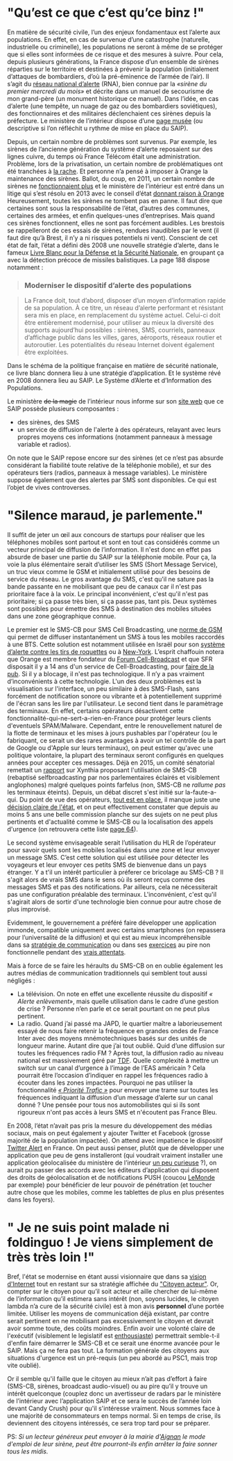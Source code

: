 # "Qu’est ce que c’est qu’ce binz !"
En matière de sécurité civile, l’un des enjeux fondamentaux est l’alerte aux populations. En effet, en cas de survenue d’une catastrophe (naturelle, industrielle ou criminelle), les populations ne seront à même de se protéger que si elles sont informées de ce risque et des mesures à suivre. Pour cela, depuis plusieurs générations, la France dispose d’un ensemble de sirènes réparties sur le territoire et destinées à prévenir la population (initialement d’attaques de bombardiers, d’où la pré-éminence de l’armée de l’air). Il s’agit du [réseau national d’alerte](https://fr.wikipedia.org/wiki/Alerte_aux_populations#France) (RNA), bien connue par la *«sirène du premier mercredi du mois»* et décrite dans un manuel de secourisme de mon grand-père (un monument historique ce manuel). Dans l’idée, en cas d’alerte (une tempête, un nuage de gaz ou des bombardiers soviétiques), des fonctionnaires et des militaires déclenchaient ces sirènes depuis la préfecture. Le ministère de l’intérieur dispose d’une [page musée](http://www.interieur.gouv.fr/Alerte/Historique-de-l-alerte )  (ou descriptive si l’on réfléchit u rythme de mise en place du SAIP). 

Depuis, un certain nombre de problèmes sont survenus. Par exemple, les sirènes de l’ancienne génération du système d’alerte reposaient sur des lignes cuivre, du temps où France Télécom était une administration. Problème, lors de la privatisation, un certain nombre de problématiques ont été tranchées à [la rache](http://www.la-rache.com/). Et personne n’a pensé à imposer à Orange la maintenance des sirènes. Ballot, du coup, en 2011, un certain nombre de sirènes ne [fonctionnaient plus](http://www.leparisien.fr/societe/dysfonctionnements-les-sirenes-reduites-au-silence-26-11-2012-2356865.php) et le ministère de l’intérieur est entré dans un litige qui s’est résolu en 2013 avec le conseil d’état [donnant raison à Orange](https://www.legifrance.gouv.fr/affichJuriAdmin.do;jsessionid=65B1657E060312B2A59B2E895A870270.tpdjo07v_3?oldAction=rechExpJuriAdmin&idTexte=CETATEXT000027288056&fastReqId=558246462&fastPos=22) 
Heureusement, toutes les sirènes ne tombent pas en panne. Il faut dire que certaines sont sous la responsabilité de l’état, d’autres des communes, certaines des armées, et enfin quelques-unes d’entreprises. Mais quand ces sirènes fonctionnent, elles ne sont pas forcément audibles. Les brestois se rappelleront de ces essais de sirènes, rendues inaudibles par le vent (il faut dire qu’à Brest, il n’y a ni risques potentiels ni vent).
Conscient de cet état de fait, l’état a défini dès 2008 une nouvelle stratégie d’alerte, dans le fameux [Livre Blanc pour la Défense et la Sécurité Nationale](http://www.ladocumentationfrancaise.fr/var/storage/rapports-publics/084000341.pdf), en groupant ça avec la détection précoce de missiles balistiques. La page 188 dispose notamment :
> ### Moderniser le dispositif d’alerte des populations 

>La France doit, tout d’abord, disposer d’un moyen d’information rapide de sa population. À ce titre, un réseau d’alerte performant et résistant sera mis en place, en remplacement du système actuel. Celui-ci doit être entièrement modernisé, pour utiliser au mieux la diversité des supports aujourd’hui possibles : sirènes, SMS, courriels, panneaux d’affichage public dans les villes, gares, aéroports, réseaux routier et autoroutier. Les potentialités du réseau Internet doivent également être exploitées.

Dans le schéma de la politique française en matière de sécurité nationale, ce livre blanc donnera lieu à une stratégie d’application. Et le système révé en 2008 donnera lieu au SAIP. Le Système d’Alerte et d’Information des Populations.

Le ministère ~~de la magie~~ de l’intérieur nous informe sur son [site web](http://www.interieur.gouv.fr/Alerte/Le-SAIP-en-4-clics/Quelles-sont-les-principales-caracteristiques-du-SAIP) que ce SAIP possède plusieurs composantes :

* des sirènes, des SMS
* un service de diffusion de l'alerte à des opérateurs, relayant avec leurs propres moyens ces informations (notamment panneaux à message variable et radios).

On note que le SAIP repose encore sur des sirènes (et ce n’est pas absurde considérant la fiabilité toute relative de la téléphonie mobile), et sur des opérateurs tiers (radios, panneaux à message variables). Le ministère suppose également que des alertes par SMS sont disponibles. Ce qui est l’objet de vives controverses.

# "Silence maraud, je parlemente."
Il suffit de jeter un œil aux concours de startups pour réaliser que les téléphones mobiles sont partout et sont en tout cas considérés comme un vecteur principal de diffusion de l’information. Il n'est donc en effet pas absurde de baser une partie du SAIP sur la téléphonie mobile. Pour ça, la voie la plus élémentaire serait d’utiliser les SMS (Short Message Service), un truc vieux comme le GSM et initialement utilisé pour des besoins de service du réseau. Le gros avantage du SMS, c'est qu'il ne sature pas la bande passante en ne mobilisant que peu de canaux car il n'est pas prioritaire face à la voix. Le principal inconvénient, c'est qu'il n'est pas prioritaire; si ça passe très bien, si ça passe pas, tant pis. Deux systèmes sont possibles pour émettre des SMS à destination des mobiles situées dans une zone géographique connue.

Le premier est le SMS-CB pour SMS Cell Broadcasting, une [norme de GSM](http://www.cellbroadcastforum.org/downloads/pdfs/CBF-PUB_02_0002R2%204%20Handset%20Requirements%20Specification_oct_2006.pdf) qui permet de diffuser instantanément un SMS à tous les mobiles raccordés à une BTS. Cette solution est notamment utilisée en Israël pour son [système d’alerte contre les tirs de roquettes](http://www.awareforum.org/2010/11/in-israel-cell-phones-will-become-portable-air-raid-sirens/) ou à [New-York]( http://www.lefigaro.fr/flash-actu/2011/05/10/97001-20110510FILWWW00618-nyc-un-systeme-d-alerte-par-telephone.php). L’esprit chaffouin notera que Orange est membre fondateur du [Forum Cell-Broadcast](http://www.cellbroadcastforum.org/whatisCBF/index.html) et que SFR disposait il y a 14 ans d'un service de Cell-Broadcasting, pour [faire de la pub](http://www.clubic.com/actualite-44644-.html). Si il y a blocage, il n'est pas technologique.
Il n’y a pas vraiment d’inconvénients à cette technologie. L'un des deux problèmes est la visualisation sur l'interface, un peu similaire à des SMS-Flash, sans forcément de notification sonore ou vibrante et à potentiellement supprimé de l'écran sans les lire par l'utilisateur. Le second tient dans le paramètrage des terminaux. En effet, certains opérateurs désactivent cette fonctionnalité-qui-ne-sert-a-rien-en-France pour protéger leurs clients d'eventuels SPAM/Malware. Cependant, entre le renouvellement naturel de la flotte de terminaux et les mises à jours pushables par l'opérateur (ou le fabriquant, ce serait un des rares avantages à avoir un tel contrôle de la part de Google ou d'Apple sur leurs terminaux), on peut estimer qu'avec une politique volontaire, la plupart des terminaux seront configurés en quelques années pour accepter ces messages.
Déjà en 2015, un comité sénatorial remettait un [rapport](http://www.senat.fr/rap/r14-536/r14-5361.pdf) sur Xynthia proposant l'utilisation de SMS-CB (rebaptisé selfbroadcasting par nos parlementaires éclairés et visiblement anglophones) malgré quelques points farfelus (non, SMS-CB ne *rallume pas* les terminaux éteints). Depuis, un débat discret s'est initié sur la-faute-a-qui. Du point de vue des opérateurs, [tout est en place](https://twitter.com/AlexArchambault/status/777842183596609536), il manque juste une [décision claire de l'état](https://twitter.com/AlexArchambault/status/777842183596609536), et on peut effectivement constater que depuis au moins 5 ans une belle commission planche sur des sujets on ne peut plus pertinents et d'actualité comme le SMS-CB ou la localisation des appels d'urgence (on retrouvera cette liste [page 64](http://www.arcep.fr/uploads/tx_gspublication/Cahiers_ARCEP_05_medium.pdf)). 



Le second système envisageable serait l’utilisation du HLR de l’opérateur pour savoir quels sont les mobiles localisés dans une zone et leur envoyer un message SMS. C’est cette solution qui est utilisée pour détecter les voyageurs et leur envoyer ces petits SMS de bienvenue dans un pays étranger. Y a t'il un intérêt particulier à préferer ce bricolage au SMS-CB ? Il s'agit alors de vrais SMS dans le sens où ils seront reçus comme des messages SMS et pas des notifications. Par ailleurs, cela ne nécessiterait pas une configuration préalable des terminaux. L'inconvénient, c'est qu'il s'agirait alors de sortir d'une technologie bien connue pour autre chose de plus improvisé.

Evidemment, le gouvernement a préféré faire développer une application immonde, compatible uniquement avec certains smartphones (on repassera pour l’universalité de la diffusion) et qui est au mieux incompréhensible dans sa [stratégie de communication](http://www.lci.fr/france/l-application-alerte-pour-les-attentats-va-aussi-prevoir-quand-il-pleut-beaucoup-2004120.html) ou dans ses [exercices](http://www.francetvinfo.fr/france/provence-alpes-cote-d-azur/vaucluse/avignon/pourquoi-une-alerte-inondation-a-t-elle-ete-declenchee-dans-le-vaucluse-ce-matin_1921911.html)  au pire non fonctionnelle pendant des [vrais attentats](http://www.lemonde.fr/pixels/article/2016/07/21/pourquoi-l-application-alerte-attentat-n-a-pas-fonctionne-le-soir-de-la-tuerie-de-nice_4972750_4408996.html). 

Mais à force de se faire les héraults du SMS-CB on en oublie également les autres médias de communication traditionnels qui semblent tout aussi négligés :

* La télévision. On note en effet une excellente réussite du dispositif *« Alerte enlèvement»*, mais quelle utilisation dans le cadre d’une gestion de crise ? Personne n’en parle et ce serait pourtant on ne peut plus pertinent.
* La radio. Quand j’ai passé ma JAPD, le quartier maître a laborieusement essayé de nous faire retenir la fréquence en grandes ondes de France Inter avec des moyens mnémotechniques basés sur des unités de longueur marine. Autant dire que j’ai tout oublié. Quid d’une diffusion sur toutes les fréquences radio FM ? Après tout, la diffusion radio au niveau national est massivement géré par [TDF](http://www.tdf.fr/nos-solutions/radio). Quelle complexité à mettre un switch sur un canal d’urgence à l’image de l’EAS américain ? Cela pourrait être l’occasion d’indiquer en rappel les fréquences radio à écouter dans les zones impactées. Pourquoi ne pas utiliser la fonctionnalité [*« Priorité Trafic »*](http://tvignaud.pagesperso-orange.fr/rds/rds6/rds6.html) pour envoyer une trame sur toutes les fréquences indiquant la diffusion d’un message d’alerte sur un canal donné ? Une pensée pour tous nos automobilistes qui si ils sont rigoureux n'ont pas accès à leurs SMS et n'écoutent pas France Bleu.

En 2008, l’état n’avait pas pris la mesure du développement des médias sociaux, mais on peut également y ajouter Twitter et Facebook (grosse majorité de la population impactée). On attend avec impatience le dispositif [Twitter Alert](https://blog.twitter.com/2013/twitter-alerts-critical-information-when-you-need-it-most) en France. On peut aussi penser, plutôt que de développer une application que peu de gens installeront (qui voudrait vraiment installer une application géolocalisée du ministère de l’intérieur [un peu curieuse](http://www.nextinpact.com/news/100191-saip-quand-anomalie-rend-indiscrete-l-application-d-alerte-populations.htm) ?), on aurait pu passer des accords avec les éditeurs d’application qui disposent des droits de géolocalisation et de notifications PUSH (coucou [LeMonde](https://play.google.com/store/apps/details?id=com.lemonde.androidapp&hl=fr) par exemple) pour bénéficier de leur pouvoir de pénétration (et toucher autre chose que les mobiles, comme les tablettes de plus en plus présentes dans les foyers).

# " Je ne suis point malade ni foldinguo ! Je viens simplement de très très loin !"
Bref, l'état se modernise en étant aussi visionnaire que dans sa [vision d'Internet](https://www.contrepoints.org/2015/10/12/225088-quand-letat-vous-disait-quinternet-navait-aucun-avenir) tout en restant sur sa stratégie affichée du ["Citoyen acteur"](http://www.autoprotectionducitoyen.eu/particulier/index.php?option=com_content&task=category&sectionid=5&id=14&Itemid=28). 
Or, compter sur le citoyen pour qu’il soit acteur et aille chercher de lui-même de l’information qu’il estimera sans intérêt (non, soyons lucides, le citoyen lambda n’a cure de la sécurité civile) est à mon avis **personnel** d’une portée limitée.
Utiliser les moyens de communication déjà existant, par contre serait pertinent en ne mobilisant pas excessivement le citoyen et devrait avoir somme toute, des coûts moindres. Enfin avoir une volonté claire de l'exécutif (visiblement le legislatif est [enthousiaste](http://rue89.nouvelobs.com/2016/07/24/alerte-telephone-est-guerre-faut-doter-moyens-264742)) permettrait semble-t-il d'enfin faire démarrer le SMS-CB et ce serait une énorme avancée pour le SAIP. Mais ça ne fera pas tout. La formation générale des citoyens aux situations d'urgence est un pré-requis (un peu abordé au PSC1, mais trop vite oublié). 

Or il semble qu'il faille que le citoyen au mieux n’ait pas d’effort à faire (SMS-CB, sirènes, broadcast audio-visuel) ou au pire qu’il y trouve un intérêt quelconque (couplez donc un avertisseur de radars par le ministère de l’intérieur avec l’application SAIP et ce sera le succès de l’année loin devant Candy Crush) pour qu'il s'intéresse vraiment. Nous sommes face à une majorité de consommateurs en temps normal. Si en temps de crise, ils deviennent des citoyens intéressés, ce sera trop tard pour se préparer.


PS: *Si un lecteur généreux peut envoyer à la mairie d'[Aignan](http://www.aignan.org/) le mode d'emploi de leur sirène, peut être pourront-ils enfin arrêter la faire sonner tous les midis.*

